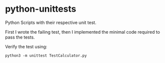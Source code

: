 # python-unittests
Python Scripts with their respective unit test.

First I wrote the failing test, then I implemented the minimal code required to pass the tests.

Verify the test using:
```
python3 -m unittest TestCalculator.py
```
